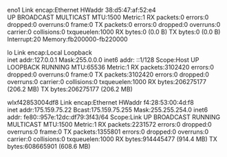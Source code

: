 eno1      Link encap:Ethernet  HWaddr 38:d5:47:af:52:e4  
          UP BROADCAST MULTICAST  MTU:1500  Metric:1
          RX packets:0 errors:0 dropped:0 overruns:0 frame:0
          TX packets:0 errors:0 dropped:0 overruns:0 carrier:0
          collisions:0 txqueuelen:1000 
          RX bytes:0 (0.0 B)  TX bytes:0 (0.0 B)
          Interrupt:20 Memory:fb200000-fb220000 

lo        Link encap:Local Loopback  
          inet addr:127.0.0.1  Mask:255.0.0.0
          inet6 addr: ::1/128 Scope:Host
          UP LOOPBACK RUNNING  MTU:65536  Metric:1
          RX packets:3102420 errors:0 dropped:0 overruns:0 frame:0
          TX packets:3102420 errors:0 dropped:0 overruns:0 carrier:0
          collisions:0 txqueuelen:1000 
          RX bytes:206275177 (206.2 MB)  TX bytes:206275177 (206.2 MB)

wlxf42853004df8 Link encap:Ethernet  HWaddr f4:28:53:00:4d:f8  
          inet addr:175.159.75.22  Bcast:175.159.75.255  Mask:255.255.254.0
          inet6 addr: fe80::957e:12dc:df79:3f43/64 Scope:Link
          UP BROADCAST RUNNING MULTICAST  MTU:1500  Metric:1
          RX packets:2231572 errors:0 dropped:0 overruns:0 frame:0
          TX packets:1355801 errors:0 dropped:0 overruns:0 carrier:0
          collisions:0 txqueuelen:1000 
          RX bytes:914445477 (914.4 MB)  TX bytes:608665901 (608.6 MB)

